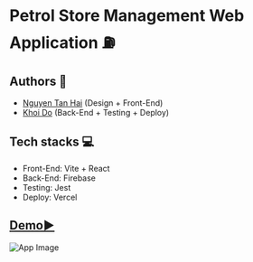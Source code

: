 # Petrol Store Management Web Application ⛽

## Authors 👷
- [Nguyen Tan Hai](https://github.com/leafclover01) (Design + Front-End)
- [Khoi Do](https://github.com/khoidm2004) (Back-End + Testing + Deploy)

## Tech stacks 💻
- Front-End: Vite + React
- Back-End: Firebase
- Testing: Jest
- Deploy: Vercel

## [Demo▶️](https://youtu.be/h0Jt_eXuO68)
![App Image](https://i.ibb.co/bvgcGw7/Screenshot-1.png)
